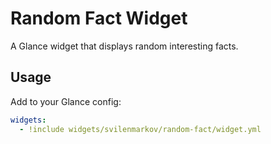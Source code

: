 # Random Fact Widget

A Glance widget that displays random interesting facts.

## Usage
Add to your Glance config:

```yaml
widgets:
  - !include widgets/svilenmarkov/random-fact/widget.yml
```
